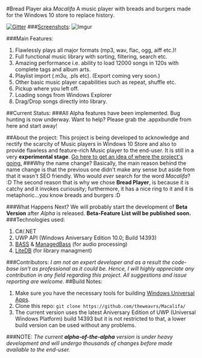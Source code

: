 #Bread Player aka _Macalifa_
A music player with breads and burgers made for the Windows 10 store to replace history.

[![Gitter](https://img.shields.io/gitter/room/nwjs/nw.js.svg?maxAge=2592000)](https://gitter.im/macalifa/Lobby)
###[Screenshots](https://github.com/theweavrs/Macalifa/wiki/Screenshots):
![Imgur](http://i.imgur.com/5lUUhBH.jpg)

###Main Features:
1. Flawlessly plays all major formats (mp3, wav, flac, ogg, aiff etc.)! 
2. Full functional music library with sorting, filtering, search etc.
3. Amazing performance i.e. ability to load 12000 songs in 120s with complete tags and album arts.
4. Playlist import (.m3u, .pls etc). (Export coming very soon.)
5. Other basic music player capabilities such as repeat, shuffle etc.
6. Pickup where you left off.
7. Loading songs from Windows Explorer
8. Drag/Drop songs directly into library.

##Current Status:
###All Alpha features have been implemented. Bug hunting is now underway. Want to help? Please grab the .appxbundle from here and start away!

##About the project:
This project is being developed to acknowledge and rectify the scarcity of Music players in Windows 10 Store and also to provide flawless and feature-rich Music player to the end-user. It is still in a very **experimental stage**. [Go here to get an idea of where the project's going.](https://github.com/theweavrs/Macalifa/wiki/Road-to-the-first-release)
###Why the name change?
Basically, the main reason behind the name change is that the previous one didn't make any sense but aside from that it wasn't SEO friendly. Who would _ever_ search for the word _Macalifa_? :D The second reason that is why we chose **Bread Player**, is because it is catchy and it invokes curiousity; furthermore, it has a nice ring to it and it is metaphoric...you know breads and burgers :D

###What Happens Next?
We will probably start the development of **Beta Version** after _Alpha_ is released. **Beta-Feature List will be published soon.** 
###Technologies used:
1. C#/.NET
2. UWP API (Windows Aniversary Edition 10.0; Build 14393)
2. [BASS](http://www.un4seen.com/bass.html) & [ManagedBass](https://github.com/ManagedBass/ManagedBass) (for audio processing)
3. [LiteDB](https://github.com/mbdavid/LiteDB) (for library managment)

###Contributors:
_I am not an expert developer and as a result the code-base isn't as professional as it could be. Hence, I will highly appreciate any contribution in any field regarding this project. All suggestions and issue reporting are welcome._
##Build Notes:
1. Make sure you have the necessary tools for building [Windows Universal Apps](https://dev.windows.com/en-us/develop/building-universal-Windows-apps).
2. Clone this repo:  `git clone https://github.com/theweavrs/Macalifa/`
3. The current version uses the latest Aniversary Edition of UWP (Universal Windows Platform) build 14393 but it is not restricted to that, a lower build version can be used without any problems.

###NOTE:
_The current **alpha-of-the-alpha** version is under heavy development and will undergo thousands of changes before made available to the end-user._
